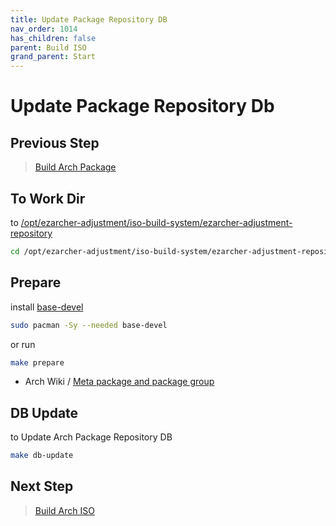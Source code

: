 ```yaml
---
title: Update Package Repository DB
nav_order: 1014
has_children: false
parent: Build ISO
grand_parent: Start
---
```



# Update Package Repository Db


## Previous Step

> [Build Arch Package](https://samwhelp.github.io/ezarcher-adjustment/read/start/build-iso/build-package.html)


## To Work Dir

to [/opt/ezarcher-adjustment/iso-build-system/ezarcher-adjustment-repository](https://github.com/samwhelp/ezarcher-adjustment/tree/main/project/ezarcher-adjustment-system/ezarcher-adjustment-repository)

``` sh
cd /opt/ezarcher-adjustment/iso-build-system/ezarcher-adjustment-repository
```

## Prepare

install [base-devel](https://archlinux.org/groups/x86_64/base-devel/)

``` sh
sudo pacman -Sy --needed base-devel
```

or run

``` sh
make prepare
```

* Arch Wiki / [Meta package and package group](https://wiki.archlinux.org/title/Meta_package_and_package_group)


## DB Update

to Update Arch Package Repository DB

``` sh
make db-update
```


## Next Step

> [Build Arch ISO](https://samwhelp.github.io/ezarcher-adjustment/read/start/build-iso/build-iso.html)
